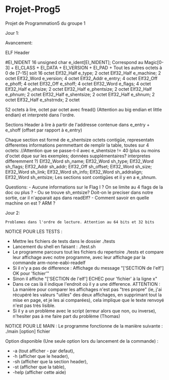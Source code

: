 # Projet-Prog5
Projet de Programmation5 du groupe 1

Jour 1:

Avancement:

ELF Header

#EI_NIDENT 16
unsigned char e_ident[EI_NIDENT]; Correspond au Magic[0-3] + EI_CLASS + EI_DATA + EI_VERSION + EI_PAD + Tout les autres octets à 0 de [7-15] soit 16 octet
Elf32_Half e_type; 2 octet
Elf32_Half e_machine; 2 octet
Elf32_Word e_version; 4 octet
Elf32_Addr e_entry; 4 octet
Elf32_Off e_phoff; 4 octet
Elf32_Off e_shoff; 4 octet
Elf32_Word e_flags; 4 octet
Elf32_Half e_ehsize; 2 octet
Elf32_Half e_phentsize; 2 octet
Elf32_Half e_phnum; 2 octet
Elf32_Half e_shentsize; 2 octet
Elf32_Half e_shnum; 2 octet
Elf32_Half e_shstrndx; 2 octet

52 octets à lire, octet par octet avec fread() (Attention au big endian et little endian) et interpreté dans l'ordre.




Sections Header à lire à partir de l'addresse contenue dans e_entry + e_shoff (offset par rapport à e_entry)

Chaque section est formé de e_shentsize octets contigüe, representatn differentes informations permmettant de remplir la table, toutes sur 4 octets: //Attention que se passe-t-il avec e_shentsize != 40 (plus ou moins d'octet dque sur les exemples; données supplémentaires? interpretes differemment ?)
    Elf32_Word sh_name;
    Elf32_Word sh_type;
    Elf32_Word sh_flags;
    Elf32_Addr sh_addr;
    Elf32_Off sh_offset;
    Elf32_Word sh_size;
    Elf32_Word sh_link;
    Elf32_Word sh_info;
    Elf32_Word sh_addralign;
    Elf32_Word sh_entsize;
Les sections sont contigües et il y en  a e_shnum.




Questions: 
    - Aucune informations sur le Flag I ? On se limite au 4 flags de la doc ou plus ?
    - Ou se trouve sh_entsize? Doit-on le preciser dans notre sortie, car il n'apparait aps dans readElf?
    - Comment savoir en quelle machine on est ? ARM ? 


Jour 2: 

    Problemes dans l'ordre de lecture. Attention au 64 bits et 32 bits





NOTICE POUR LES TESTS :
  - Mettre les fichiers de tests dans le dossier ./tests
  - Lancement du shell en faisant : ./test.sh
  - Le programme parcours tout les fichiers du repertoire ./tests et compare leur affichage avec notre programme, avec leur affichage par la commande arm-none-eabi-readelf
  - Si il n'y a pas de difference : Affichage du message "['SECTION de l'elf'] OK pour 'fichier'"
  - Sinon il affiche "['SECTION de l'elf'] ECHEC pour 'fichier' à la ligne x"
  - Dans ce cas là il indique l'endroit où il y a une difference. ATTENTION : La manière pour comparer les affichages n'est pas "tres propre" (ie, j'ai récupéré les valeurs "utiles" des deux affichages, en supprimant tout la mise en page, et je les ai comparées), cela implique que le texte renvoyé n'est pas très lisible.
  - Si il y a un problème avec le script (erreur alors que non, ou inverse), n'hesiter pas à me faire part du problème (Thomas)


NOTICE POUR LE MAIN :
Le programme fonctionne de la manière suivante : ./main [option] fichier

Option disponible (Une seule option lors du lancement de la commande) :
 - -a (tout afficher - par defaut),
 - -h (afficher que le header),
 - -sh (afficher que la section header),
 - -st (afficher que la table),
 - -help (afficher cette aide)
